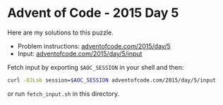 # Advent of Code - 2015 Day 5
Here are my solutions to this puzzle.

* Problem instructions: [adventofcode.com/2015/day/5](https://adventofcode.com/2015/day/5)
* Input: [adventofcode.com/2015/day/5/input](https://adventofcode.com/2015/day/5/input)

Fetch input by exporting `$AOC_SESSION` in your shell and then:
```bash
curl -OJLsb session=$AOC_SESSION adventofcode.com/2015/day/5/input
```

or run `fetch_input.sh` in this directory.
